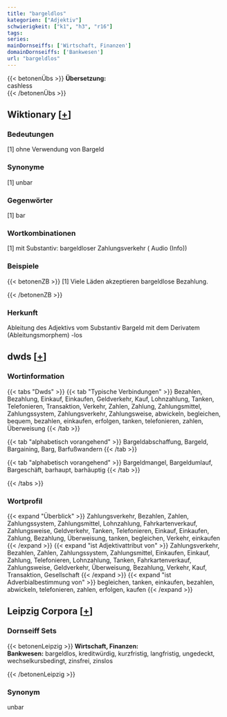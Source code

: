 ```yaml
---
title: "bargeldlos"
kategorien: ["Adjektiv"]
schwierigkeit: ["k1", "h3", "r16"]
tags:
series:
mainDornseiffs: ['Wirtschaft, Finanzen']
domainDornseiffs: ['Bankwesen']
url: "bargeldlos"
---
```


{{< betonenÜbs >}}
**Übersetzung:**  
cashless  
{{< /betonenÜbs >}}

## Wiktionary [[+](https://de.wiktionary.org/wiki/bargeldlos)]

### Bedeutungen
[1] ohne Verwendung von Bargeld  

### Synonyme
[1] unbar  

### Gegenwörter
[1] bar  

### Wortkombinationen
[1] mit Substantiv: bargeldloser Zahlungsverkehr ( Audio (Info))  

### Beispiele
{{< betonenZB >}}
[1] Viele Läden akzeptieren bargeldlose Bezahlung.  

{{< /betonenZB >}}
### Herkunft
Ableitung des Adjektivs vom Substantiv Bargeld mit dem Derivatem (Ableitungsmorphem) -los  



## dwds [[+](https://www.dwds.de/wb/bargeldlos)]

### Wortinformation
{{< tabs "Dwds" >}}
{{< tab "Typische Verbindungen" >}}
Bezahlen, Bezahlung, Einkauf, Einkaufen, Geldverkehr, Kauf, Lohnzahlung, Tanken, Telefonieren, Transaktion, Verkehr, Zahlen, Zahlung, Zahlungsmittel, Zahlungssystem, Zahlungsverkehr, Zahlungsweise, abwickeln, begleichen, bequem, bezahlen, einkaufen, erfolgen, tanken, telefonieren, zahlen, Überweisung
{{< /tab >}}

{{< tab "alphabetisch vorangehend" >}}
Bargeldabschaffung, Bargeld, Bargaining, Barg, Barfußwandern
{{< /tab >}}

{{< tab "alphabetisch vorangehend" >}}
Bargeldmangel, Bargeldumlauf, Bargeschäft, barhaupt, barhäuptig
{{< /tab >}}

{{< /tabs >}}

### Wortprofil
{{< expand "Überblick" >}} Zahlungsverkehr, Bezahlen, Zahlen, Zahlungssystem, Zahlungsmittel, Lohnzahlung, Fahrkartenverkauf, Zahlungsweise, Geldverkehr, Tanken, Telefonieren, Einkauf, Einkaufen, Zahlung, Bezahlung, Überweisung, tanken, begleichen, Verkehr, einkaufen {{< /expand >}}
{{< expand "ist Adjektivattribut von" >}} Zahlungsverkehr, Bezahlen, Zahlen, Zahlungssystem, Zahlungsmittel, Einkaufen, Einkauf, Zahlung, Telefonieren, Lohnzahlung, Tanken, Fahrkartenverkauf, Zahlungsweise, Geldverkehr, Überweisung, Bezahlung, Verkehr, Kauf, Transaktion, Gesellschaft {{< /expand >}}
{{< expand "ist Adverbialbestimmung von" >}} begleichen, tanken, einkaufen, bezahlen, abwickeln, telefonieren, zahlen, erfolgen, kaufen {{< /expand >}}

## Leipzig Corpora [[+](https://corpora.uni-leipzig.de/en/res?word=bargeldlos&corpusId=deu_newscrawl-public_2018)]

### Dornseiff Sets
{{< betonenLeipzig >}}
**Wirtschaft, Finanzen:**  
**Bankwesen:** bargeldlos, kreditwürdig, kurzfristig, langfristig, ungedeckt, wechselkursbedingt, zinsfrei, zinslos  

{{< /betonenLeipzig >}}

### Synonym
unbar

